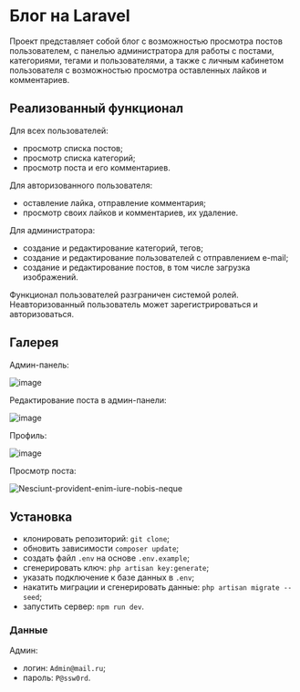 # Блог на Laravel

Проект представляет собой блог с возможностью просмотра постов пользователем, с панелью администратора для работы с постами, категориями, тегами и пользователями, а также с личным кабинетом пользователя с возможностью просмотра оставленных лайков и комментариев.

## Реализованный функционал

Для всех пользователей:

- просмотр списка постов;
- просмотр списка категорий;
- просмотр поста и его комментариев.

Для авторизованного пользователя:

- оставление лайка, отправление комментария;
- просмотр своих лайков и комментариев, их удаление.

Для администратора:

- создание и редактирование категорий, тегов;
- создание и редактирование пользователей с отправлением e-mail;
- создание и редактирование постов, в том числе загрузка изображений.

Функционал пользователей разграничен системой ролей. Неавторизованный пользователь может зарегистрироваться и авторизоваться.

## Галерея

Админ-панель:

![image](https://github.com/YuliaM1/LaravelBlog/assets/64122021/82170114-2777-4ee5-81e7-99f28fa0c39f)

Редактирование поста в админ-панели:

![image](https://github.com/YuliaM1/LaravelBlog/assets/64122021/5d7a2e1d-490b-4eb3-a701-587b7e806ca4)


Профиль:

![image](https://github.com/YuliaM1/LaravelBlog/assets/64122021/664ae3ec-429f-414e-b1c5-72e9339bfb90)

Просмотр поста:

![Nesciunt-provident-enim-iure-nobis-neque](https://github.com/YuliaM1/LaravelBlog/assets/64122021/a0671ea7-7a26-40c4-8453-79a54d832824)

## Установка

- клонировать репозиторий: `git clone`;
- обновить зависимости `composer update`;
- создать файл `.env` на основе `.env.example`;
- сгенерировать ключ: `php artisan key:generate`;
- указать подключение к базе данных в `.env`;
- накатить миграции и сгенерировать данные: `php artisan migrate --seed`;
- запустить сервер: `npm run dev`.

### Данные

Админ:

- логин: `Admin@mail.ru`;
- пароль: `P@ssw0rd`.
